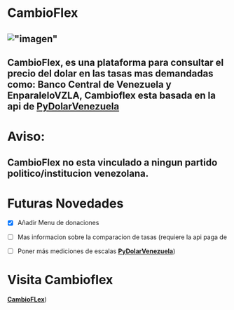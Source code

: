 # CambioFlex
!["imagen"](https://i.imgur.com/30pbrg3.png) 
--
CambioFlex, es una plataforma para consultar el precio del dolar en las tasas mas demandadas como: **Banco Central de Venezuela** y **EnparaleloVZLA**, Cambioflex esta basada en la api de [**PyDolarVenezuela**](https://github.com/fcoagz/pydolarvenezuela "pydolarvenezuela")
---
# **Aviso**:
CambioFlex no esta vinculado a ningun partido politico/institucion venezolana.
---
# **Futuras Novedades**
- [x] Añadir Menu de donaciones
- [ ] Mas informacion sobre la comparacion de tasas  (requiere la api paga de
- [ ] Poner más mediciones de escalas [**PyDolarVenezuela**](https://github.com/fcoagz/pydolarvenezuela "pydolarvenezuela"))


# **Visita Cambioflex**
[**CambioFLex**](https://m1wrt.github.io/cambioflex/ "Cambioflex"))
